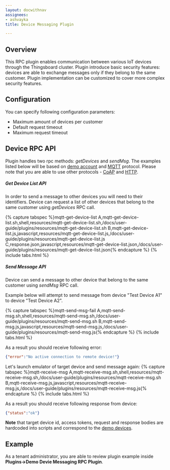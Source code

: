 ```yaml
---
layout: docwithnav
assignees:
- ashvayka
title: Device Messaging Plugin

---
```


## Overview

This RPC plugin enables communication between various IoT devices through the Thingsboard cluster.
Plugin introduce basic security features: devices are able to exchange messages only if they belong to the same customer.
Plugin implementation can be customized to cover more complex security features. 

## Configuration

You can specify following configuration parameters:

 - Maximum amount of devices per customer
 - Default request timeout
 - Maximum request timeout 

## Device RPC API

Plugin handles two rpc methods: *getDevices* and *sendMsg*.
The examples listed below will be based on [demo account](/docs/samples/demo-account/) and [MQTT](/docs/reference/mqtt-api/#client-side-rpc) protocol. 
Please note that you are able to use other protocols - 
[CoAP](/docs/reference/coap-api/#client-side-rpc) and [HTTP](/docs/reference/http-api/#client-side-rpc).
 
##### Get Device List API

In order to send a message to other devices you will need to their identifiers.
Device can request a list of other devices that belong to the same customer using *getDevices* RPC call.

{% capture tabspec %}mqtt-get-device-list
A,mqtt-get-device-list.sh,shell,resources/mqtt-get-device-list.sh,/docs/user-guide/plugins/resources/mqtt-get-device-list.sh
B,mqtt-get-device-list.js,javascript,resources/mqtt-get-device-list.js,/docs/user-guide/plugins/resources/mqtt-get-device-list.js
C,response.json,javascript,resources/mqtt-get-device-list.json,/docs/user-guide/plugins/resources/mqtt-get-device-list.json{% endcapture %}
{% include tabs.html %}

##### Send Message API

Device can send a message to other device that belong to the same customer using *sendMsg* RPC call.

Example below will attempt to send message from device "Test Device A1" to device "Test Device A2". 

{% capture tabspec %}mqtt-send-msg-fail
A,mqtt-send-msg.sh,shell,resources/mqtt-send-msg.sh,/docs/user-guide/plugins/resources/mqtt-send-msg.sh
B,mqtt-send-msg.js,javascript,resources/mqtt-send-msg.js,/docs/user-guide/plugins/resources/mqtt-send-msg.js{% endcapture %}
{% include tabs.html %}

As a result you should receive following error:

```json
{"error":"No active connection to remote device!"}
```

Let's launch emulator of target device and send message again:
{% capture tabspec %}mqtt-receive-msg
A,mqtt-receive-msg.sh,shell,resources/mqtt-receive-msg.sh,/docs/user-guide/plugins/resources/mqtt-receive-msg.sh
B,mqtt-receive-msg.js,javascript,resources/mqtt-receive-msg.js,/docs/user-guide/plugins/resources/mqtt-receive-msg.js{% endcapture %}
{% include tabs.html %}

As a result you should receive following response from device:

```json
{"status":"ok"}
```

**Note** that target device id, access tokens, request and response bodies are hardcoded into scripts and correspond to the [demo devices](/docs/samples/demo-account/#tenant-devices).   

## Example

As a tenant administrator, you are able to review plugin example inside **Plugins->Demo Devie Messaging RPC Plugin**.